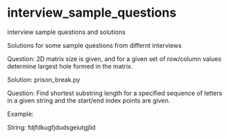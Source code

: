 # interview_sample_questions
interview sample questions and solutions

Solutions for some sample questions from differnt interviews

Question: 2D matrix size is given, and for a given set of row/column values determine largest hole formed in the matrix.

Solution: prison_break.py




Question: Find shortest substring length for a specified sequence of letters in a given string and the start/end index points are given.

Example: 

String: fdjfdkugfjdudsgeiutgjlid

